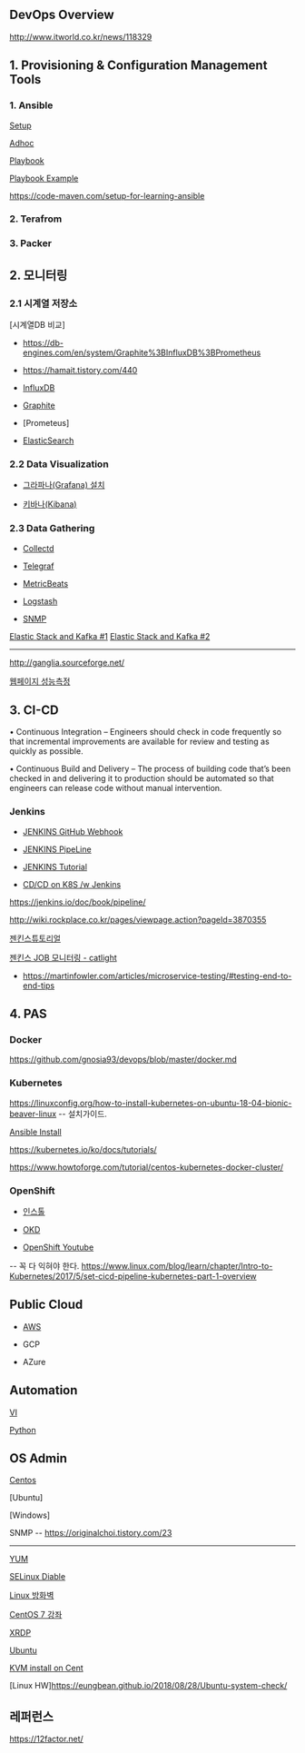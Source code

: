 ## DevOps Overview ##

http://www.itworld.co.kr/news/118329

## 1. Provisioning & Configuration Management Tools ##

### 1. Ansible ###

[Setup](https://github.com/gnosia93/devops/blob/master/ansible.md)

[Adhoc](https://github.com/gnosia93/devops/blob/master/ansible-adhoc.md)

[Playbook](https://github.com/gnosia93/devops/blob/master/ansible-playbook.md)

[Playbook Example](https://github.com/gnosia93/devops/blob/master/ansible-playbook-example.md)

https://code-maven.com/setup-for-learning-ansible



### 2. Terafrom ###


### 3. Packer ###



## 2. 모니터링 ##

### 2.1 시계열 저장소 ###

[시계열DB 비교]

- https://db-engines.com/en/system/Graphite%3BInfluxDB%3BPrometheus

- https://hamait.tistory.com/440


- [InfluxDB](https://github.com/gnosia93/devops/blob/master/influxdb.md)

- [Graphite](https://github.com/gnosia93/devops/blob/master/graphite.md)

- [Prometeus]

- [ElasticSearch](https://github.com/gnosia93/devops/blob/master/elastic.md)


### 2.2 Data Visualization ###

- [그라파나(Grafana) 설치](https://github.com/gnosia93/devops/blob/master/grafana.md)

- [키바나(Kibana)](https://github.com/gnosia93/devops/blob/master/kibana.md)


### 2.3 Data Gathering ###

- [Collectd](https://github.com/gnosia93/devops/blob/master/collectd.md)

- [Telegraf](https://github.com/gnosia93/devops/blob/master/telegraf.md)

- [MetricBeats](https://github.com/gnosia93/devops/blob/master/metricbeats.md)

- [Logstash](https://github.com/gnosia93/devops/blob/master/logstash.md)

- [SNMP](https://github.com/gnosia93/devops/blob/master/snmp.md)


[Elastic Stack and Kafka #1](https://www.elastic.co/kr/blog/just-enough-kafka-for-the-elastic-stack-part1)
[Elastic Stack and Kafka #2](https://www.elastic.co/kr/blog/just-enough-kafka-for-the-elastic-stack-part2)

-------

http://ganglia.sourceforge.net/

[웹페이지 성능측정](https://devcoding.tistory.com/tag/%EC%84%B1%EB%8A%A5%EC%B8%A1%EC%A0%95)


## 3. CI-CD ##

• Continuous Integration – Engineers should check in code frequently
so that incremental improvements are available for review and testing as
quickly as possible.

• Continuous Build and Delivery – The process of building code
that’s been checked in and delivering it to production should be
automated so that engineers can release code without manual
intervention.


### Jenkins ###

* [JENKINS GitHub Webhook](https://github.com/gnosia93/devops/blob/master/jenkins-github-webhook.md)

* [JENKINS PipeLine](https://github.com/gnosia93/devops/blob/master/jenkins-pipeline.md)

* [JENKINS Tutorial](https://www.tutorialspoint.com/jenkins/index.htm)

* [CD/CD on K8S /w Jenkins](https://medium.com/containerum/configuring-ci-cd-on-kubernetes-with-jenkins-89eab7234270)

https://jenkins.io/doc/book/pipeline/

http://wiki.rockplace.co.kr/pages/viewpage.action?pageId=3870355

[젠킨스튜토리얼](https://www.youtube.com/watch?v=89yWXXIOisk)

[젠킨스 JOB 모니터링 - catlight](https://catlight.io/)


* https://martinfowler.com/articles/microservice-testing/#testing-end-to-end-tips


## 4. PAS ##

### Docker ###

https://github.com/gnosia93/devops/blob/master/docker.md

### Kubernetes ###

https://linuxconfig.org/how-to-install-kubernetes-on-ubuntu-18-04-bionic-beaver-linux    -- 설치가이드.

[Ansible Install](https://github.com/gnosia93/devops/blob/master/k8.md)

https://kubernetes.io/ko/docs/tutorials/

https://www.howtoforge.com/tutorial/centos-kubernetes-docker-cluster/

### OpenShift ###

* [인스톨](https://github.com/gnosia93/devops/blob/master/openshift-install.md)

* [OKD](https://docs.okd.io/3.11/welcome/index.html)

* [OpenShift Youtube](https://www.youtube.com/user/rhopenshift/videos)

-- 꼭 다 익혀야 한다.
https://www.linux.com/blog/learn/chapter/Intro-to-Kubernetes/2017/5/set-cicd-pipeline-kubernetes-part-1-overview


## Public Cloud ##

- [AWS](https://github.com/gnosia93/devops/blob/master/aws.md)

- GCP 

- AZure

## Automation ##

[VI](https://github.com/gnosia93/devops/blob/master/vi.cmd)

[Python](https://github.com/gnosia93/devops/blob/master/python.md)



## OS Admin ##

[Centos](https://github.com/gnosia93/devops/blob/master/linux-centos.md)

[Ubuntu]

[Windows]

SNMP  --  https://originalchoi.tistory.com/23



---




[YUM](https://github.com/gnosia93/devops/blob/master/linux-yum.md)

[SELinux Diable]()

[Linux 방화벽](https://github.com/gnosia93/devops/blob/master/linux-fw.md)

[CentOS 7 강좌](http://blog.naver.com/PostView.nhn?blogId=hanajava&logNo=220793636099&parentCategoryNo=&categoryNo=55&viewDate=&isShowPopularPosts=false&from=postList)

[XRDP](https://hellodaepang.tistory.com/1)



[Ubuntu](https://github.com/gnosia93/devops/blob/master/linux-ubuntu.md)

[KVM install on Cent](https://www.linuxtechi.com/install-kvm-hypervisor-on-centos-7-and-rhel-7/)

[Linux HW]https://eungbean.github.io/2018/08/28/Ubuntu-system-check/



## 레퍼런스 ##

https://12factor.net/


